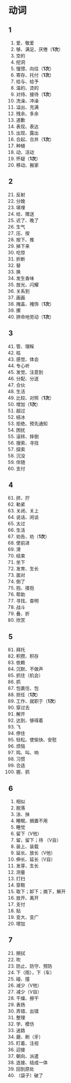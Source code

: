 # 动词

## 1

1. 爱、敬爱
2. 够、满足、厌倦（**1次**）
3. 空的
4. 挖洞
5. 憧憬、向往（**1次**）
6. 寄存、托付（**1次**）
7. 给与、给予
8. 温的、烫的
9. 对待、接待（**1次**）
10. 洗澡、冲澡
11. 溢出、充满
12. 残余、多余
13. 道歉
14. 表现、表达
15. 出现、露出
16. 合起、合并（**1次**）
17. 种植
18. 动、活动
19. 怀疑（**1次**）
20. 移动、搬家


## 2

21. 反射
22. 分娩
23. 填埋
24. 给、赠送
25. 迟了、晚了
26. 生气
27. 压、按
28. 按下、推
29. 掉下来
30. 吃惊
31. 折断
32. 替
33. 换
34. 发生香味
35. 放光、闪耀
36. 关系到
37. 画画
38. 掩盖、掩饰（**1次**）
39. 摞
40. 拼命地劳动（**1次**）

## 3

41. 管、理睬
42. 枯
43. 感觉、体会
44. 专心听
45. 发觉、注意到
46. 分配、分送
47. 合伙
48. 生活
49. 比较、对照（**1次**）
50. 增加（**1次**）
51. 超过
52. 结冰
53. 拒绝、预先通知
54. 困扰
55. 滚转、摔倒
56. 搜索、寻找
57. 探索
58. 沉没
59. 伴随
60. 支付

## 4

61. 挤、拧
62. 勒紧
63. 关闭、关上
64. 说话、闲谈
65. 太过
66. 生活
67. 劝告、劝（**1次**）
68. 使前进
69. 滑
70. 结束
71. 坐下
72. 发育、生长
73. 面对
74. 倒了
75. 抱、搂抱
76. 帮助
77. 寻找、查明
78. 战斗
79. 叠、折
80. 欣赏

## 5

81. 拜托
82. 积攒、积存
83. 依赖
84. 沉默、不做声
85. 抓住（机会）
86. 抓
87. 包裹住、包
88. 担任（**1次**）
89. 工作、就职于（**1次**）
90. 穿过去
91. 解开
92. 达到、够得着
93. 飞
94. 停住
95. 轻松、使愉快、安慰
96. 烦恼
97. 鸣、叫、响
98. 习惯
99. 合适
100. 握、抓

## 6

1. 相似
2. 脱落
3. 涂、抹
4. 睡眠、搁置不用
5. 睡觉
6. 留下（V他）
7. 留，留下；待 （V自）
8. 装上、装载
9. 延长、放长（V他）
10. 伸长、延长（V自）
11. 发芽、生长
12. 测量
13. 打扫
14. 穿鞋
15. 取下；卸下；摘下，解开
16. 放开、离开
17. 支付
18. 贴
19. 变大、变广
20. 增加

## 7

21. 擦拭
22. 吹
23. 防止、防守、预防
24. 下（雨），下（车）
25. 碰、撞
26. 减少（V他）
27. 减少（V自）
28. 干燥、擦干
29. 表扬
30. 弄错、出错
31. 整理
32. 学、模仿
33. 迷路
34. 磨、刷（牙）
35. 盯着、注视
36. 迎接
37. 朝向、派遣
38. 连接、结成一体
39. 回到原处
40. （袋子）破了